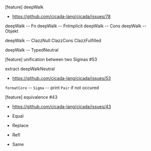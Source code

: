 [feature] deepWalk

- https://github.com/cicada-lang/cicada/issues/78

deepWalk -- Fn
deepWalk -- FnImplicit
deepWalk -- Cons
deepWalk -- Objekt

deepWalk -- ClazzNull ClazzCons ClazzFulfilled

deepWalk -- TypedNeutral

[feature] unification between two Sigmas #53

extract deepWalkNeutral

- https://github.com/cicada-lang/cicada/issues/53

`formatCore` -- `Sigma` -- print `Pair` if not occured

[feature] equivalence #43

- https://github.com/cicada-lang/cicada/issues/43

- Equal
- Replace
- Refl
- Same
